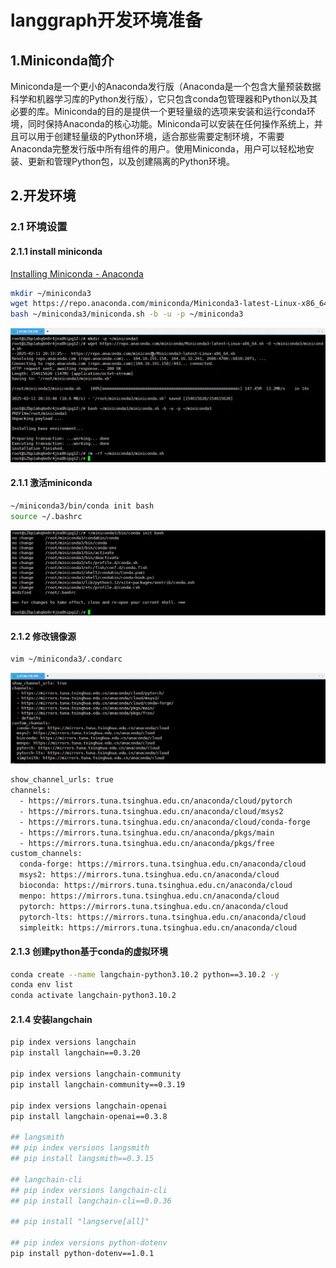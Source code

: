 # langgraph开发环境准备

## 1.Miniconda简介

Miniconda是一个更小的Anaconda发行版（Anaconda是一个包含大量预装数据科学和机器学习库的Python发行版），它只包含conda包管理器和Python以及其必要的库。Miniconda的目的是提供一个更轻量级的选项来安装和运行conda环境，同时保持Anaconda的核心功能。Miniconda可以安装在任何操作系统上，并且可以用于创建轻量级的Python环境，适合那些需要定制环境，不需要Anaconda完整发行版中所有组件的用户。使用Miniconda，用户可以轻松地安装、更新和管理Python包，以及创建隔离的Python环境。

## 2.开发环境

### 2.1 环境设置

#### 2.1.1 install miniconda

[Installing Miniconda - Anaconda](https://www.anaconda.com/docs/getting-started/miniconda/install#macos-linux-installation)

```bash
mkdir ~/miniconda3
wget https://repo.anaconda.com/miniconda/Miniconda3-latest-Linux-x86_64.sh -O ~/miniconda3/miniconda.sh
bash ~/miniconda3/miniconda.sh -b -u -p ~/miniconda3
```

![](images/2025-03-11_145436.png)

#### 2.1.1 激活miniconda

```bash
~/miniconda3/bin/conda init bash
source ~/.bashrc
```

![](images/2025-03-11_152026.png)

#### 2.1.2 修改镜像源

```bash
vim ~/miniconda3/.condarc
```

![](images/2025-03-11_160314.png)

```bash
show_channel_urls: true
channels:
  - https://mirrors.tuna.tsinghua.edu.cn/anaconda/cloud/pytorch
  - https://mirrors.tuna.tsinghua.edu.cn/anaconda/cloud/msys2
  - https://mirrors.tuna.tsinghua.edu.cn/anaconda/cloud/conda-forge
  - https://mirrors.tuna.tsinghua.edu.cn/anaconda/pkgs/main
  - https://mirrors.tuna.tsinghua.edu.cn/anaconda/pkgs/free
custom_channels:
  conda-forge: https://mirrors.tuna.tsinghua.edu.cn/anaconda/cloud
  msys2: https://mirrors.tuna.tsinghua.edu.cn/anaconda/cloud
  bioconda: https://mirrors.tuna.tsinghua.edu.cn/anaconda/cloud
  menpo: https://mirrors.tuna.tsinghua.edu.cn/anaconda/cloud
  pytorch: https://mirrors.tuna.tsinghua.edu.cn/anaconda/cloud
  pytorch-lts: https://mirrors.tuna.tsinghua.edu.cn/anaconda/cloud
  simpleitk: https://mirrors.tuna.tsinghua.edu.cn/anaconda/cloud
```

#### 2.1.3 创建python基于conda的虚拟环境

```bash
conda create --name langchain-python3.10.2 python==3.10.2 -y
conda env list
conda activate langchain-python3.10.2
```

#### 2.1.4 安装langchain

```bash
pip index versions langchain
pip install langchain==0.3.20

pip index versions langchain-community
pip install langchain-community==0.3.19

pip index versions langchain-openai
pip install langchain-openai==0.3.8

## langsmith 
## pip index versions langsmith 
## pip install langsmith==0.3.15

## langchain-cli
## pip index versions langchain-cli 
## pip install langchain-cli==0.0.36

## pip install "langserve[all]"

## pip index versions python-dotenv
pip install python-dotenv==1.0.1
```

